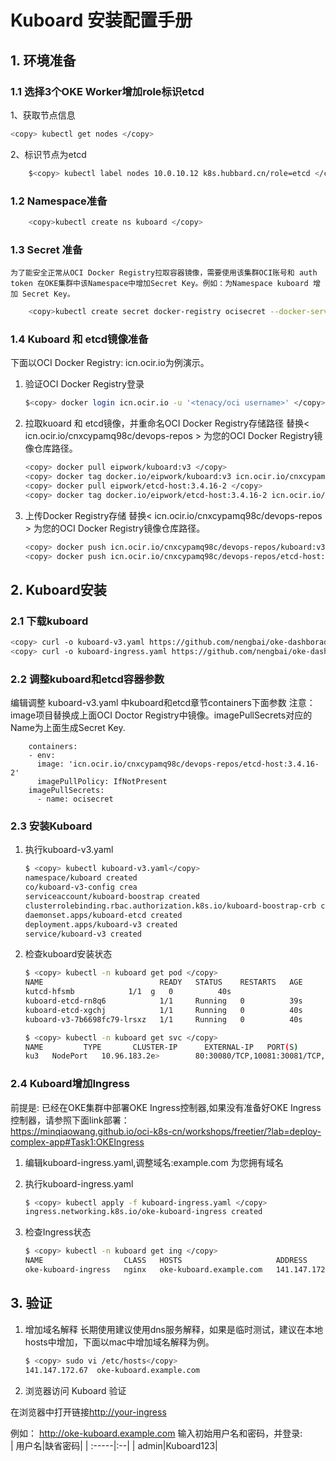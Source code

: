# Kuboard 安装配置手册

## 1. 环境准备

### 1.1 选择3个OKE Worker增加role标识etcd

1、获取节点信息

```bash
<copy> kubectl get nodes </copy>
```

2、标识节点为etcd

```bash
    $<copy> kubectl label nodes 10.0.10.12 k8s.hubbard.cn/role=etcd </copy>
```

### 1.2 Namespace准备

```bash
    <copy>kubectl create ns kuboard </copy>
```

### 1.3 Secret 准备

    为了能安全正常从OCI Docker Registry拉取容器镜像，需要使用该集群OCI账号和 auth token 在OKE集群中该Namespace中增加Secret Key。例如：为Namespace kuboard 增加 Secret Key。

```bash
    <copy>kubectl create secret docker-registry ocisecret --docker-server=icn.ocir.io --docker-username='<oci username>' --docker-password='<auth token>' --docker-email='<email address>' -n kuboard </copy>
```

### 1.4 Kuboard 和 etcd镜像准备

下面以OCI Docker Registry: icn.ocir.io为例演示。

1. 验证OCI Docker Registry登录

    ```bash
    $<copy> docker login icn.ocir.io -u '<tenacy/oci username>' </copy>
    ````

2. 拉取kuoard 和 etcd镜像，并重命名OCI Docker Registry存储路径
   替换< icn.ocir.io/cnxcypamq98c/devops-repos > 为您的OCI Docker Registry镜像仓库路径。

    ```bash
    <copy> docker pull eipwork/kuboard:v3 </copy>
    <copy> docker tag docker.io/eipwork/kuboard:v3 icn.ocir.io/cnxcypamq98c/devops-repos/kuboard:v3 </copy>
    <copy> docker pull eipwork/etcd-host:3.4.16-2 </copy>
    <copy> docker tag docker.io/eipwork/etcd-host:3.4.16-2 icn.ocir.io/cnxcypamq98c/devops-repos/et3.4.16-2 </copy>
    ```

3. 上传Docker Registry存储
    替换< icn.ocir.io/cnxcypamq98c/devops-repos > 为您的OCI Docker Registry镜像仓库路径。

    ```bash
    <copy> docker push icn.ocir.io/cnxcypamq98c/devops-repos/kuboard:v3 </copy> 
    <copy> docker push icn.ocir.io/cnxcypamq98c/devops-repos/etcd-host:3.4.16-2 </copy> 
    ```

## 2. Kuboard安装

### 2.1 下载kuboard

```bash
<copy> curl -o kuboard-v3.yaml https://github.com/nengbai/oke-dashborad/blob/main/kuboard/kuboard-v3.yaml </copy> 
<copy> curl -o kuboard-ingress.yaml https://github.com/nengbai/oke-dashboard/blob/main/kuboard/kuboard-ingress.yaml </copy>
```

### 2.2 调整kuboard和etcd容器参数

编辑调整 kuboard-v3.yaml 中kuboard和etcd章节containers下面参数
注意：image项目替换成上面OCI Doctor Registry中镜像。imagePullSecrets对应的Name为上面生成Secret Key.

```text
    containers:
    - env:
      image: 'icn.ocir.io/cnxcypamq98c/devops-repos/etcd-host:3.4.16-2'
      imagePullPolicy: IfNotPresent
    imagePullSecrets:
      - name: ocisecret
```

### 2.3 安装Kuboard

1. 执行kuboard-v3.yaml

    ```bash
    $ <copy> kubectl kuboard-v3.yaml</copy> 
    namespace/kuboard created
    co/kuboard-v3-config crea
    serviceaccount/kuboard-boostrap created
    clusterrolebinding.rbac.authorization.k8s.io/kuboard-boostrap-crb created
    daemonset.apps/kuboard-etcd created
    deployment.apps/kuboard-v3 created
    service/kuboard-v3 created
    ```

2. 检查kuboard安装状态

    ```bash
    $ <copy> kubectl -n kuboard get pod </copy> 
    NAME                          READY   STATUS    RESTARTS   AGE
    kutcd-hfsmb            1/1  g   0          40s
    kuboard-etcd-rn8q6            1/1     Running   0          39s
    kuboard-etcd-xgchj            1/1     Running   0          40s
    kuboard-v3-7b6698fc79-lrsxz   1/1     Running   0          40s
    ```

    ```bash
    $ <copy> kubectl -n kuboard get svc </copy> 
    NAME         TYPE       CLUSTER-IP      EXTERNAL-IP   PORT(S)                                        AGE
    ku3   NodePort   10.96.183.2e>        80:30080/TCP,10081:30081/TCP,10081:30081/UDP   2m56s
    ```

### 2.4 Kuboard增加Ingress

前提是: 已经在OKE集群中部署OKE Ingress控制器,如果没有准备好OKE Ingress控制器，请参照下面link部署：</br>
<https://minqiaowang.github.io/oci-k8s-cn/workshops/freetier/?lab=deploy-complex-app#Task1:OKEIngress>


1. 编辑kuboard-ingress.yaml,调整域名:example.com 为您拥有域名
2. 执行kuboard-ingress.yaml

    ```bash
    $ <copy> kubectl apply -f kuboard-ingress.yaml </copy> 
    ingress.networking.k8s.io/oke-kuboard-ingress created
    ```

3. 检查Ingress状态

    ```bash
    $ <copy> kubectl -n kuboard get ing </copy> 
    NAME                  CLASS   HOSTS                     ADDRESS          PORTS     AGE
    oke-kuboard-ingress   nginx   oke-kuboard.example.com   141.147.172.67   80, 443   2m44s
    ```

## 3. 验证

1. 增加域名解释
长期使用建议使用dns服务解释，如果是临时测试，建议在本地hosts中增加，下面以mac中增加域名解释为例。

    ```bash
    $ <copy> sudo vi /etc/hosts</copy> 
    141.147.172.67  oke-kuboard.example.com
    ```

2. 浏览器访问 Kuboard 验证

在浏览器中打开链接<http://your-ingress>

例如： <http://oke-kuboard.example.com> 输入初始用户名和密码，并登录:</br>
| 用户名|缺省密码|
| :-----|:--|
| admin|Kuboard123|

